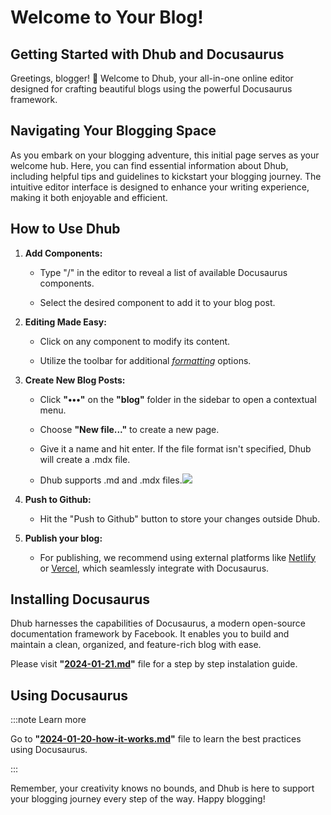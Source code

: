 # **Welcome to Your Blog!**

## Getting Started with Dhub and Docusaurus

Greetings, blogger! 🚀 Welcome to Dhub, your all-in-one online editor designed for crafting beautiful blogs using the powerful Docusaurus framework.

## Navigating Your Blogging Space

As you embark on your blogging adventure, this initial page serves as your welcome hub. Here, you can find essential information about Dhub, including helpful tips and guidelines to kickstart your blogging journey. The intuitive editor interface is designed to enhance your writing experience, making it both enjoyable and efficient.

## How to Use Dhub

1. **Add Components:**

   - Type "/" in the editor to reveal a list of available Docusaurus components.

   - Select the desired component to add it to your blog post.

2. **Editing Made Easy:**

   - Click on any component to modify its content.

   - Utilize the toolbar for additional [_formatting_](#) options.

3. **Create New Blog Posts:**

   - Click **"•••"** on the **"blog"** folder in the sidebar to open a contextual menu.

   - Choose **"New file..."** to create a new page.

   - Give it a name and hit enter. If the file format isn't specified, Dhub will create a .mdx file.

   - Dhub supports .md and .mdx files.![](/img/tutorial.jpg)

4. **Push to Github:**

   - Hit the "Push to Github" button to store your changes outside Dhub.

5. **Publish your blog:**

   - For publishing, we recommend using external platforms like [Netlify](https://www.netlify.com/) or [Vercel](https://vercel.com/), which seamlessly integrate with Docusaurus.

## Installing Docusaurus

Dhub harnesses the capabilities of Docusaurus, a modern open-source documentation framework by Facebook. It enables you to build and maintain a clean, organized, and feature-rich blog with ease.

Please visit **"[2024-01-21.md](/blog/2024-01-21.md)"** file for a step by step instalation guide.

## Using Docusaurus

:::note Learn more

Go to **"[2024-01-20-how-it-works.md](/blog/2024-01-20-how-it-works/index.md)"** file to learn the best practices using Docusaurus.

:::

Remember, your creativity knows no bounds, and Dhub is here to support your blogging journey every step of the way. Happy blogging!